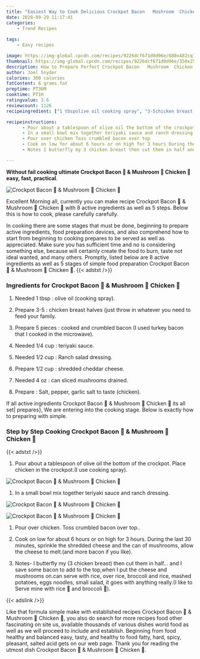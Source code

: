 ```yaml
---
title: "Easiest Way to Cook Delicious Crockpot Bacon   Mushroom  Chicken "
date: 2020-09-29 11:17:41
categories:
    - Trend Recipes
    
tags:
    - Easy recipes

image: https://img-global.cpcdn.com/recipes/9226dcf671d0d96e/680x482cq70/crockpot-bacon-🥓-mushroom-🍄-chicken-🐔-recipe-main-photo.jpg
thumbnail: https://img-global.cpcdn.com/recipes/9226dcf671d0d96e/350x250cq70/crockpot-bacon-🥓-mushroom-🍄-chicken-🐔-recipe-main-photo.jpg
description: How to Prepare Perfect Crockpot Bacon   Mushroom  Chicken  with 8 ingredients and 5 stages of easy cooking.
author: Joel Snyder
calories: 300 calories
fatContent: 6 grams fat
preptime: PT36M
cooktime: PT1H
ratingvalue: 3.6
reviewcount: 1126
recipeingredient: ["1 tbspolive oil cooking spray", "3-5chicken breast halves just throw in whatever you need to feed your family", "5 piecescooked and crumbled bacon I used turkey bacon that I cooked in the microwave", "1/4 cupteriyaki sauce", "1/2 cupRanch salad dressing", "1/2 cupshredded cheddar cheese", "4 ozcan sliced mushrooms drained", "Salt pepper garlic salt to taste chicken"]

recipeinstructions: 
      - Pour about a tablespoon of olive oil the bottom of the crockpot Place chicken in the crockpotI use cooking spray 
      - In a small bowl mix together teriyaki sauce and ranch dressing 
      - Pour over chicken Toss crumbled bacon over top 
      - Cook on low for about 6 hours or on high for 3 hours During the last 30 minutes sprinkle the shredded cheese and the can of mushrooms allow the cheese to meltand more bacon if you like 
      - Notes I butterfly my 3 chicken breast then cut them in half and I save some bacon to add to the topwhen I put the cheese and mushrooms oncan serve with rice over rice broccoli and rice mashed potatoes eggs noodles small salad it goes with anything reallyI like to Serve mine with rice  and broccoli 

---
```




**Without fail cooking ultimate Crockpot Bacon 🥓 &amp; Mushroom 🍄 Chicken 🐔 easy, fast, practical**. 


![Crockpot Bacon 🥓 &amp; Mushroom 🍄 Chicken 🐔](https://img-global.cpcdn.com/recipes/9226dcf671d0d96e/680x482cq70/crockpot-bacon-🥓-mushroom-🍄-chicken-🐔-recipe-main-photo.jpg "Crockpot Bacon 🥓 &amp; Mushroom 🍄 Chicken 🐔")




Excellent Morning all, currently you can make recipe Crockpot Bacon 🥓 &amp; Mushroom 🍄 Chicken 🐔 with 8 active ingredients as well as 5 steps. Below this is how to cook, please carefully carefully.

In cooking there are some stages that must be done, beginning to prepare active ingredients, food preparation devices, and also comprehend how to start from beginning to cooking prepares to be served as well as appreciated. Make sure you has sufficient time and no is considering something else, because will certainly create the food to burn, taste not ideal wanted, and many others. Promptly, listed below are 8 active ingredients as well as 5 stages of simple food preparation Crockpot Bacon 🥓 &amp; Mushroom 🍄 Chicken 🐔.
{{< adstxt />}}

### Ingredients for Crockpot Bacon 🥓 &amp; Mushroom 🍄 Chicken 🐔


1. Needed 1 tbsp : olive oil (cooking spray).

1. Prepare 3-5 : chicken breast halves (just throw in whatever you need to feed your family.

1. Prepare 5 pieces : cooked and crumbled bacon (I used turkey bacon that I cooked in the microwave).

1. Needed 1/4 cup : teriyaki sauce.

1. Needed 1/2 cup : Ranch salad dressing.

1. Prepare 1/2 cup : shredded cheddar cheese.

1. Needed 4 oz : can sliced mushrooms drained.

1. Prepare  : Salt, pepper, garlic salt to taste (chicken).



If all active ingredients Crockpot Bacon 🥓 &amp; Mushroom 🍄 Chicken 🐔 its all set| prepares}, We are entering into the cooking stage. Below is exactly how to preparing with simple.

### Step by Step Cooking Crockpot Bacon 🥓 &amp; Mushroom 🍄 Chicken 🐔

{{< adstxt />}}


1. Pour about a tablespoon of olive oil the bottom of the crockpot. Place chicken in the crockpot.(I use cooking spray).



![Crockpot Bacon 🥓 &amp; Mushroom 🍄 Chicken 🐔](https://img-global.cpcdn.com/steps/a3eefb66a59c81b6/160x128cq70/crockpot-bacon-🥓-mushroom-🍄-chicken-🐔-recipe-step-1-photo.jpg" "Crockpot Bacon 🥓 &amp; Mushroom 🍄 Chicken 🐔")



1. In a small bowl mix together teriyaki sauce and ranch dressing.



![Crockpot Bacon 🥓 &amp; Mushroom 🍄 Chicken 🐔](https://img-global.cpcdn.com/steps/1ba5871718341ce8/160x128cq70/crockpot-bacon-🥓-mushroom-🍄-chicken-🐔-recipe-step-2-photo.jpg" "Crockpot Bacon 🥓 &amp; Mushroom 🍄 Chicken 🐔")

![Crockpot Bacon 🥓 &amp; Mushroom 🍄 Chicken 🐔](https://img-global.cpcdn.com/steps/68caef5b0361b57f/160x128cq70/crockpot-bacon-🥓-mushroom-🍄-chicken-🐔-recipe-step-2-photo.jpg" "Crockpot Bacon 🥓 &amp; Mushroom 🍄 Chicken 🐔")



1. Pour over chicken. Toss crumbled bacon over top..



1. Cook on low for about 6 hours or on high for 3 hours. During the last 30 minutes, sprinkle the shredded cheese and the can of mushrooms, allow the cheese to melt.(and more bacon if you like).



1. Notes- I butterfly my (3 chicken breast) then cut them in half... and I save some bacon to add to the top,when I put the cheese and mushrooms on.can serve with rice, over rice, broccoli and rice, mashed potatoes, eggs noodles, small salad, it goes with anything really.(I like to Serve mine with rice 🍚 and broccoli 🥦).





{{< adslink />}}

Like that formula simple make with established recipes Crockpot Bacon 🥓 &amp; Mushroom 🍄 Chicken 🐔, you also do search for more recipes food other fascinating on site us, available thousands of various dishes world food as well as we will proceed to include and establish. Beginning from food healthy and balanced easy, tasty, and healthy to food fatty, hard, spicy, pleasant, salted acid gets on our web page. Thank you for reading the utmost dish Crockpot Bacon 🥓 &amp; Mushroom 🍄 Chicken 🐔.
